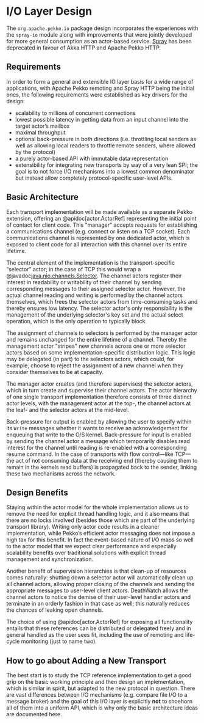 # I/O Layer Design

The `org.apache.pekko.io` package design incorporates the experiences with the
`spray-io` module along with improvements that were jointly developed for
more general consumption as an actor-based service. [Spray](http://spray.io/) has been
deprecated in favour of Akka HTTP and Apache Pekko HTTP.

## Requirements

In order to form a general and extensible IO layer basis for a wide range of
applications, with Apache Pekko remoting and Spray HTTP being the initial ones, the
following requirements were established as key drivers for the design:

 * scalability to millions of concurrent connections
 * lowest possible latency in getting data from an input channel into the
target actor’s mailbox
 * maximal throughput
 * optional back-pressure in both directions (i.e. throttling local senders as
well as allowing local readers to throttle remote senders, where allowed by
the protocol)
 * a purely actor-based API with immutable data representation
 * extensibility for integrating new transports by way of a very lean SPI; the
goal is to not force I/O mechanisms into a lowest common denominator but
instead allow completely protocol-specific user-level APIs.

## Basic Architecture

Each transport implementation will be made available as a separate Pekko
extension, offering an @apidoc[actor.ActorRef] representing the initial point of
contact for client code. This "manager" accepts requests for establishing a
communications channel (e.g. connect or listen on a TCP socket). Each
communications channel is represented by one dedicated actor, which is exposed
to client code for all interaction with this channel over its entire lifetime.

The central element of the implementation is the transport-specific “selector”
actor; in the case of TCP this would wrap a @javadoc[java.nio.channels.Selector](java.nio.channels.Selector).
The channel actors register their interest in readability or writability of
their channel by sending corresponding messages to their assigned selector
actor. However, the actual channel reading and writing is performed by the
channel actors themselves, which frees the selector actors from time-consuming
tasks and thereby ensures low latency. The selector actor's only responsibility
is the management of the underlying selector's key set and the actual select
operation, which is the only operation to typically block.

The assignment of channels to selectors is performed by the manager actor and
remains unchanged for the entire lifetime of a channel. Thereby the management
actor "stripes" new channels across one or more selector actors based on some
implementation-specific distribution logic. This logic may be delegated (in
part) to the selectors actors, which could, for example, choose to reject the
assignment of a new channel when they consider themselves to be at capacity.

The manager actor creates (and therefore supervises) the selector actors, which
in turn create and supervise their channel actors. The actor hierarchy of one
single transport implementation therefore consists of three distinct actor
levels, with the management actor at the top-, the channel actors at the leaf-
and the selector actors at the mid-level.

Back-pressure for output is enabled by allowing the user to specify within its
`Write` messages whether it wants to receive an acknowledgement for
enqueuing that write to the O/S kernel. Back-pressure for input is enabled by
sending the channel actor a message which temporarily disables read interest
for the channel until reading is re-enabled with a corresponding resume command.
In the case of transports with flow control—like TCP—the act of not
consuming data at the receiving end (thereby causing them to remain in the
kernels read buffers) is propagated back to the sender, linking these two
mechanisms across the network.

## Design Benefits

Staying within the actor model for the whole implementation allows us to remove
the need for explicit thread handling logic, and it also means that there are
no locks involved (besides those which are part of the underlying transport
library). Writing only actor code results in a cleaner implementation,
while Pekko’s efficient actor messaging does not impose a high tax for this
benefit. In fact the event-based nature of I/O maps so well to the actor model
that we expect clear performance and especially scalability benefits over
traditional solutions with explicit thread management and synchronization.

Another benefit of supervision hierarchies is that clean-up of resources comes
naturally: shutting down a selector actor will automatically clean up all
channel actors, allowing proper closing of the channels and sending the
appropriate messages to user-level client actors. DeathWatch allows the channel
actors to notice the demise of their user-level handler actors and terminate in
an orderly fashion in that case as well; this naturally reduces the chances of
leaking open channels.

The choice of using @apidoc[actor.ActorRef] for exposing all functionality entails
that these references can be distributed or delegated freely and in general
handled as the user sees fit, including the use of remoting and life-cycle
monitoring (just to name two).

## How to go about Adding a New Transport

The best start is to study the TCP reference implementation to get a good grip
on the basic working principle and then design an implementation, which is
similar in spirit, but adapted to the new protocol in question. There are vast
differences between I/O mechanisms (e.g. compare file I/O to a message broker)
and the goal of this I/O layer is explicitly **not** to shoehorn all of them
into a uniform API, which is why only the basic architecture ideas are
documented here.